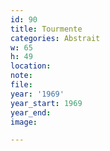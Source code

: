 ```yaml
---
id: 90
title: Tourmente
categories: Abstrait
w: 65
h: 49
location:
note:
file:
year: '1969'
year_start: 1969
year_end:
image:

---
```

